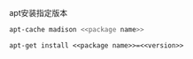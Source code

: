 
apt安装指定版本

```sh
apt-cache madison <<package name>>
```

```
apt-get install <<package name>>=<<version>>
```























































































